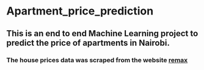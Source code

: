 # Apartment_price_prediction
## This is an end to end Machine Learning project to predict the price of apartments in Nairobi.
### The house prices data was scraped from the website [remax](https://www.remax-kenya.co.ke/)
